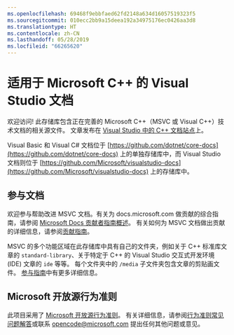 ```yaml
---
ms.openlocfilehash: 69468f9ebbfaed62fd2148a634d16057519323f5
ms.sourcegitcommit: 010ecc2bb9a15deea192a34975176ec0426aa3d8
ms.translationtype: HT
ms.contentlocale: zh-CN
ms.lasthandoff: 05/28/2019
ms.locfileid: "66265620"
---
```

# <a name="visual-studio-documentation-for-microsoft-c"></a>适用于 Microsoft C++ 的 Visual Studio 文档

欢迎访问! 此存储库包含正在完善的 Microsoft C++（MSVC 或 Visual C++）技术文档的相关源文件。 文章发布在 [Visual Studio 中的 C++ 文档站点](https://docs.microsoft.com/cpp)上。

Visual Basic 和 Visual C# 文档位于 [https://github.com/dotnet/core-docs](https://github.com/dotnet/core-docs) 上的单独存储库中，而 Visual Studio 文档则位于 [https://github.com/Microsoft/visualstudio-docs](https://github.com/Microsoft/visualstudio-docs) 上的存储库中。

## <a name="contributing-to-the-documentation"></a>参与文档

欢迎参与帮助改进 MSVC 文档。有关为 docs.microsoft.com 做贡献的综合指南，请参阅 [Microsoft Docs 贡献者指南概述](https://docs.microsoft.com/contribute)。 有关如何为 MSVC 文档做出贡献的详细信息，请参阅[贡献指南](CONTRIBUTING.md)。

MSVC 的多个功能区域在此存储库中具有自己的文件夹，例如关于 C++ 标准库文章的 `standard-library`、关于特定于 C++ 的 Visual Studio 交互式开发环境 (IDE) 文章的 `ide` 等等。 每个文件夹中的 `/media` 子文件夹包含文章的剪贴画文件。 [参与指南](CONTRIBUTING.md)中有更多详细信息。

## <a name="microsoft-open-source-code-of-conduct"></a>Microsoft 开放源行为准则

此项目采用了 [Microsoft 开放源行为准则](https://opensource.microsoft.com/codeofconduct/)。 有关详细信息，请参阅[行为准则常见问题解答](https://opensource.microsoft.com/codeofconduct/faq/)或联系 [opencode@microsoft.com](mailto:opencode@microsoft.com) 提出任何其他问题或意见。
